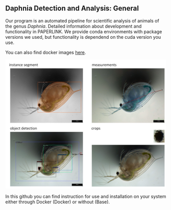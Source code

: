 ## Daphnia Detection and Analysis: General

Our program is an automated pipeline for scientific analysis of animals of the genus *Daphnia*. Detailed information about development and functionality in PAPERLINK.
We provide conda environments with package versions we used, but functionality is dependend on the cuda version you use.

You can also find docker images [here](https://hub.docker.com/repository/docker/fipsik/daphniadetector/general).

![image](https://github.com/Fipsii/DaphniaDetector/blob/main/Zeichnung4.png?raw=true)

In this github you can find instruction for use and installation on your system either through Docker (Docker) or without (Base). 
